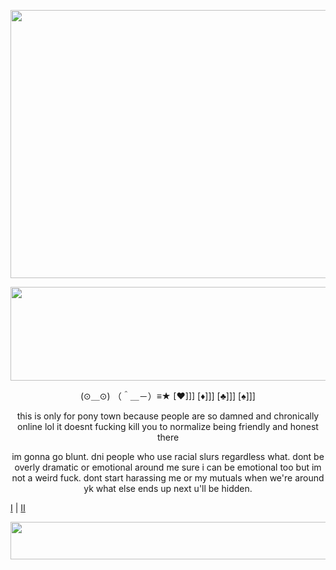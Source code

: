 <p align="center">
  <img width="1024" height="429" src="https://media.discordapp.net/attachments/983718046466187304/1229344180522975302/Untitled253_20240415161337.png?ex=662f56fc&is=661ce1fc&hm=57c0e89a24ead01ecd849281be677bb559bac6a349f5cd47214ed12f99ce9770&=&format=webp&quality=lossless&width=1024&height=429">
</p>

<p align="center">
  <img width="640" height="150" src="https://64.media.tumblr.com/ddf6efeb31a3e7147ea1dd615aa03eec/5c34175dd61852c8-a2/s640x960/c29f83a1b675204e6b7b6d1db58c9ae441b47500.gifv">
</p>

<p align="center">
(⊙＿⊙) （＾＿－）≡★ [♥]]] [♦]]] [♣]]] [♠]]]
<p align="center">
this is only for pony town because people are so damned and chronically online lol it doesnt fucking kill you to normalize being friendly and honest there
<p align="center">
im gonna go blunt. dni people who use racial slurs regardless what. dont be overly dramatic or emotional around me sure i can be emotional too but im not a weird fuck. dont start harassing me or my mutuals when we're around yk what else ends up next u'll be hidden.
</p>

[I](https://rentry.co/ssej0) | [II](https://softhole.carrd.co)
</p>

<p align="center">
  <img width="800" height="60" src="https://64.media.tumblr.com/98e51830b02a66e2d40f84522b71591e/8b267fede4432ef1-19/s400x600/396620ce1ede066a13a0b312a0a58f7312127efd.gifv">
</p>
